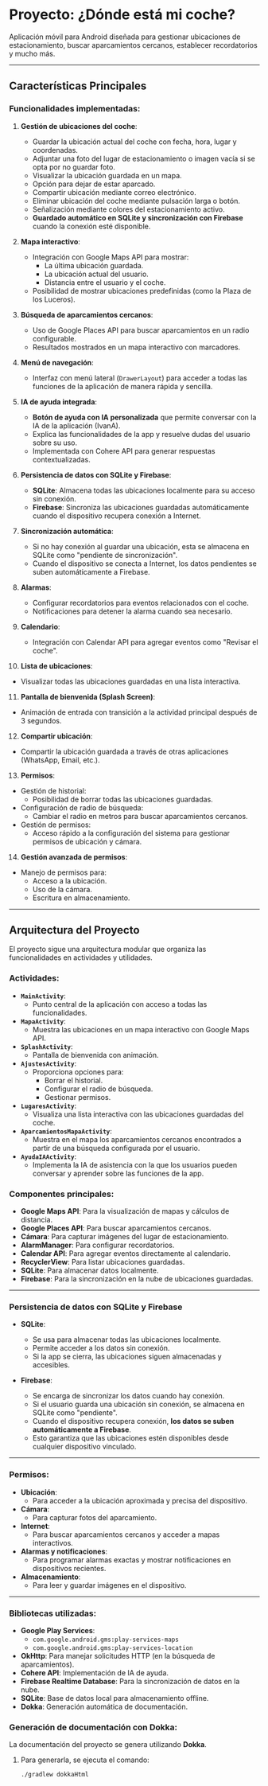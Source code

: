 # Proyecto: **¿Dónde está mi coche?** 

Aplicación móvil para Android diseñada para gestionar ubicaciones de estacionamiento, buscar aparcamientos cercanos, establecer recordatorios y mucho más.

---

## **Características Principales**

###  Funcionalidades implementadas:
1. **Gestión de ubicaciones del coche**:
   - Guardar la ubicación actual del coche con fecha, hora, lugar y coordenadas.
   - Adjuntar una foto del lugar de estacionamiento o imagen vacía si se opta por no guardar foto.
   - Visualizar la ubicación guardada en un mapa.
   - Opción para dejar de estar aparcado.
   - Compartir ubicación mediante correo electrónico.
   - Eliminar ubicación del coche mediante pulsación larga o botón.
   - Señalización mediante colores del estacionamiento activo.
   - **Guardado automático en SQLite y sincronización con Firebase** cuando la conexión esté disponible.

2. **Mapa interactivo**:
   - Integración con Google Maps API para mostrar:
     - La última ubicación guardada.
     - La ubicación actual del usuario.
     - Distancia entre el usuario y el coche.
   - Posibilidad de mostrar ubicaciones predefinidas (como la Plaza de los Luceros).

3. **Búsqueda de aparcamientos cercanos**:
   - Uso de Google Places API para buscar aparcamientos en un radio configurable.
   - Resultados mostrados en un mapa interactivo con marcadores.

4. **Menú de navegación**:
   - Interfaz con menú lateral (`DrawerLayout`) para acceder a todas las funciones de la aplicación de manera rápida y sencilla.

5. **IA de ayuda integrada**:
   - **Botón de ayuda con IA personalizada** que permite conversar con la IA de la aplicación (IvanA).
   - Explica las funcionalidades de la app y resuelve dudas del usuario sobre su uso.
   - Implementada con Cohere API para generar respuestas contextualizadas.

6. **Persistencia de datos con SQLite y Firebase**:
   - **SQLite**: Almacena todas las ubicaciones localmente para su acceso sin conexión.
   - **Firebase**: Sincroniza las ubicaciones guardadas automáticamente cuando el dispositivo recupera conexión a Internet.

7. **Sincronización automática**:
   - Si no hay conexión al guardar una ubicación, esta se almacena en SQLite como "pendiente de sincronización".
   - Cuando el dispositivo se conecta a Internet, los datos pendientes se suben automáticamente a Firebase.

8. **Alarmas**:
   - Configurar recordatorios para eventos relacionados con el coche.
   - Notificaciones para detener la alarma cuando sea necesario.

9. **Calendario**:
   - Integración con Calendar API para agregar eventos como "Revisar el coche".

10. **Lista de ubicaciones**:
   - Visualizar todas las ubicaciones guardadas en una lista interactiva.

11. **Pantalla de bienvenida (Splash Screen)**:
   - Animación de entrada con transición a la actividad principal después de 3 segundos.

12. **Compartir ubicación**:
   - Compartir la ubicación guardada a través de otras aplicaciones (WhatsApp, Email, etc.).

13. **Permisos**:
   - Gestión de historial:
     - Posibilidad de borrar todas las ubicaciones guardadas.
   - Configuración de radio de búsqueda:
     - Cambiar el radio en metros para buscar aparcamientos cercanos.
   - Gestión de permisos:
     - Acceso rápido a la configuración del sistema para gestionar permisos de ubicación y cámara.

14. **Gestión avanzada de permisos**:
   - Manejo de permisos para:
     - Acceso a la ubicación.
     - Uso de la cámara.
     - Escritura en almacenamiento.

---

## **Arquitectura del Proyecto**

El proyecto sigue una arquitectura modular que organiza las funcionalidades en actividades y utilidades.

### Actividades:
- **`MainActivity`**:
  - Punto central de la aplicación con acceso a todas las funcionalidades.
- **`MapaActivity`**:
  - Muestra las ubicaciones en un mapa interactivo con Google Maps API.
- **`SplashActivity`**:
  - Pantalla de bienvenida con animación.
- **`AjustesActivity`**:
  - Proporciona opciones para:
    - Borrar el historial.
    - Configurar el radio de búsqueda.
    - Gestionar permisos.
- **`LugaresActivity`**:
  - Visualiza una lista interactiva con las ubicaciones guardadas del coche.
- **`AparcamientosMapaActivity`**:
  - Muestra en el mapa los aparcamientos cercanos encontrados a partir de una búsqueda configurada por el usuario.
- **`AyudaIAActivity`**:
  - Implementa la IA de asistencia con la que los usuarios pueden conversar y aprender sobre las funciones de la app.

### Componentes principales:
- **Google Maps API**: Para la visualización de mapas y cálculos de distancia.
- **Google Places API**: Para buscar aparcamientos cercanos.
- **Cámara**: Para capturar imágenes del lugar de estacionamiento.
- **AlarmManager**: Para configurar recordatorios.
- **Calendar API**: Para agregar eventos directamente al calendario.
- **RecyclerView**: Para listar ubicaciones guardadas.
- **SQLite**: Para almacenar datos localmente.
- **Firebase**: Para la sincronización en la nube de ubicaciones guardadas.

---

### **Persistencia de datos con SQLite y Firebase**

- **SQLite**:
  - Se usa para almacenar todas las ubicaciones localmente.
  - Permite acceder a los datos sin conexión.
  - Si la app se cierra, las ubicaciones siguen almacenadas y accesibles.

- **Firebase**:
  - Se encarga de sincronizar los datos cuando hay conexión.
  - Si el usuario guarda una ubicación sin conexión, se almacena en SQLite como "pendiente".
  - Cuando el dispositivo recupera conexión, **los datos se suben automáticamente a Firebase**.
  - Esto garantiza que las ubicaciones estén disponibles desde cualquier dispositivo vinculado.

---

### Permisos:
- **Ubicación**:
  - Para acceder a la ubicación aproximada y precisa del dispositivo.
- **Cámara**:
  - Para capturar fotos del aparcamiento.
- **Internet**:
  - Para buscar aparcamientos cercanos y acceder a mapas interactivos.
- **Alarmas y notificaciones**:
  - Para programar alarmas exactas y mostrar notificaciones en dispositivos recientes.
- **Almacenamiento**:
  - Para leer y guardar imágenes en el dispositivo.

---

### Bibliotecas utilizadas:
- **Google Play Services**:
  - `com.google.android.gms:play-services-maps`
  - `com.google.android.gms:play-services-location`
- **OkHttp**: Para manejar solicitudes HTTP (en la búsqueda de aparcamientos).
- **Cohere API**: Implementación de IA de ayuda.
- **Firebase Realtime Database**: Para la sincronización de datos en la nube.
- **SQLite**: Base de datos local para almacenamiento offline.
- **Dokka**: Generación automática de documentación.

### Generación de documentación con Dokka:
La documentación del proyecto se genera utilizando **Dokka**. 
1. Para generarla, se ejecuta el comando:
   ```bash
   ./gradlew dokkaHtml
